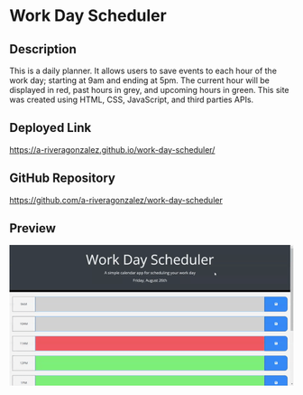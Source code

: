 # Work Day Scheduler

## Description 
This is a daily planner. It allows users to save events to each hour of the work day; starting at 9am and ending at 5pm. The current hour will be displayed in red, past hours in grey, and upcoming hours in green. 
This site was created using HTML, CSS, JavaScript, and third parties APIs. 

## Deployed Link
https://a-riveragonzalez.github.io/work-day-scheduler/

## GitHub Repository
https://github.com/a-riveragonzalez/work-day-scheduler

## Preview
![work-day-scheduler-gif](work-day-scheduler.gif)